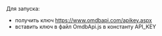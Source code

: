 Для запуска:

- получить ключ https://www.omdbapi.com/apikey.aspx
- вставить ключ в файл OmdbApi.js в константу API_KEY
